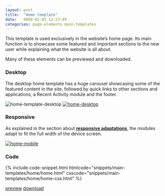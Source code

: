 ```yaml
---
layout: post
title:  "Home template"
date:   0008-02-01 12:23:49
categories: page-elements main-templates
---
```


This template is used exclusively in the website’s home page. Its main function is to showcase some
featured and important sections to the new user while explaining what the website is all about.

<div class="advice">
  <p class="advice_content">Many of these elements can be previewed and downloaded.</p>
</div>

### Desktop

The desktop home template has a huge carousel showcasing some of the featured content in the site, followed by
quick links to other sections and applications, a Recent Activity module and the footer.


<div class="gallery">
  <img src="/gfw-style-guides/images/posts/main-templates/home-template/02-01-home-template-desktop.png" alt="home-template-desktop">
  <a target="_blank" href="/gfw-style-guides/images/posts/main-templates/home-template/02-02-home-desktop-full.jpg">
    <img src="/gfw-style-guides/images/posts/main-templates/home-template/02-02-home-desktop.png" alt="home-desktop">
  </a>
</div>

### Responsive

As explained in the section about **[responsive adaptations][responsive-adaptations-link]**, the modules adapt to fit the
full width of the device screen.

<div class="gallery">
  <a target="_blank" href="/gfw-style-guides/images/posts/main-templates/home-template/02-03-home-mobile-full.jpg">
    <img src="/gfw-style-guides/images/posts/main-templates/home-template/02-03-home-mobile.png" alt="home-mobile">
  </a>
</div>

### Code

<div id="code-snippet-box1" class="code-snippet-box">
  {% include code-snippet.html htmlcode="snippets/main-templates/home/home.html" csscode="snippets/main-templates/home/home-css.html" %}
</div>

<a class="btn btn--preview" target="_blank" href="{{site.url}}gfw-style-guides/downloads/main-templates/home/index.html">preview</a>
<a class="btn btn--download" download="home-template.zip" href="{{site.url}}gfw-style-guides/downloads/main-templates/home/home.zip">download</a>

[responsive-adaptations-link]: /gfw-style-guides/page-elements/responsive-adaptations.html  "responsive adaptations"
